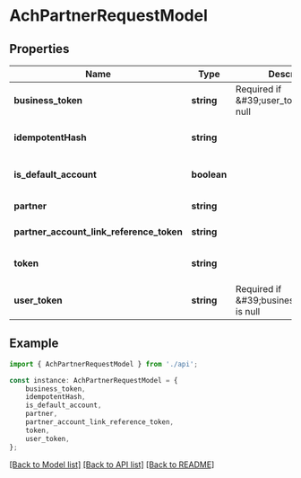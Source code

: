 # AchPartnerRequestModel


## Properties

Name | Type | Description | Notes
------------ | ------------- | ------------- | -------------
**business_token** | **string** | Required if \&#39;user_token\&#39; is null | [optional] [default to undefined]
**idempotentHash** | **string** |  | [optional] [default to undefined]
**is_default_account** | **boolean** |  | [optional] [default to false]
**partner** | **string** |  | [default to undefined]
**partner_account_link_reference_token** | **string** |  | [default to undefined]
**token** | **string** |  | [optional] [default to undefined]
**user_token** | **string** | Required if \&#39;business_token\&#39; is null | [optional] [default to undefined]

## Example

```typescript
import { AchPartnerRequestModel } from './api';

const instance: AchPartnerRequestModel = {
    business_token,
    idempotentHash,
    is_default_account,
    partner,
    partner_account_link_reference_token,
    token,
    user_token,
};
```

[[Back to Model list]](../README.md#documentation-for-models) [[Back to API list]](../README.md#documentation-for-api-endpoints) [[Back to README]](../README.md)
